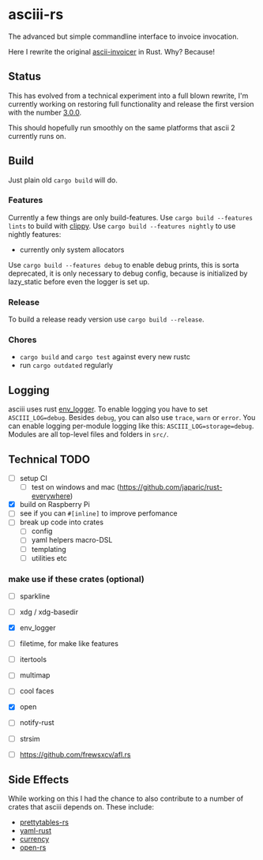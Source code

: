 # asciii-rs

The advanced but simple commandline interface to invoice invocation.

Here I rewrite the original [ascii-invoicer](http://github.com/ascii-dresden/ascii-invoicer) in Rust. Why? Because!

## Status

This has evolved from a technical experiment into a full blown rewrite,
I'm currently working on restoring full functionality and release the first version with the number [3.0.0](https://github.com/hoodie/asciii-rs/milestones/3.0.0).

This should hopefully run smoothly on the same platforms that ascii 2 currently runs on.


## Build

Just plain old `cargo build` will do.

### Features

Currently a few things are only build-features.
Use `cargo build --features lints` to build with [clippy](https://github.com/Manishearth/rust-clippy).
Use `cargo build --features nightly` to use nightly features:
  * currently only system allocators

Use `cargo build --features debug` to enable debug prints, this is sorta deprecated, it is only necessary to debug config, because is initialized by lazy_static before even the logger is set up.

### Release
To build a release ready version use `cargo build --release`.

### Chores

* `cargo build` and `cargo test` against every new rustc
* run `cargo outdated` regularly


## Logging

asciii uses rust [env_logger](http://doc.rust-lang.org/log/env_logger).
To enable logging you have to set `ASCIII_LOG=debug`.
Besides `debug`, you can also use `trace`, `warn` or `error`.
You can enable logging per-module logging like this: `ASCIII_LOG=storage=debug`.
Modules are all top-level files and folders in `src/`.

## Technical TODO

* [ ] setup CI
    * [ ] test on windows and mac (https://github.com/japaric/rust-everywhere)
* [x] build on Raspberry Pi
* [ ] see if you can `#[inline]` to improve perfomance
* [ ] break up code into crates
    * [ ] config
    * [ ] yaml helpers macro-DSL
    * [ ] templating
    * [ ] utilities etc

### make use if these crates (optional)

* [ ] sparkline
* [ ] xdg / xdg-basedir
* [x] env_logger
* [ ] filetime, for make like features
* [ ] itertools
* [ ] multimap
* [ ] cool faces
* [x] open
* [ ] notify-rust
* [ ] strsim
* [ ] https://github.com/frewsxcv/afl.rs


## Side Effects

While working on this I had the chance to also contribute to a number of crates that asciii depends on.
These include:

* [prettytables-rs](https://github.com/phsym/prettytable-rs/)
* [yaml-rust](https://github.com/chyh1990/yaml-rust)
* [currency](https://github.com/Tahler/rust-lang-currency)
* [open-rs](https://github.com/byron/open-rs)
